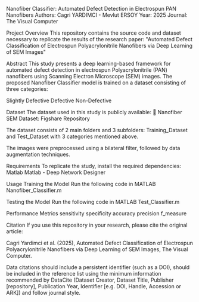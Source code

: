 Nanofiber Classifier: Automated Defect Detection in Electrospun PAN Nanofibers
Authors: Cagri YARDIMCI - Mevlut ERSOY
Year: 2025
Journal: The Visual Computer

Project Overview
This repository contains the source code and dataset necessary to replicate the results of the research paper:
"Automated Defect Classification of Electrospun Polyacrylonitrile Nanofibers via Deep Learning of SEM Images"

Abstract
This study presents a deep learning-based framework for automated defect detection in electrospun Polyacrylonitrile (PAN) nanofibers using Scanning Electron Microscope (SEM) images. The proposed Nanofiber Classifier model is trained on a dataset consisting of three categories:

Slightly Defective
Defective
Non-Defective

Dataset
The dataset used in this study is publicly available:
📂 Nanofiber SEM Dataset: Figshare Repository

The dataset consists of 2 main folders and 3 subfolders: Training_Dataset and Test_Dataset with 3 categories mentioned above.

The images were preprocessed using a bilateral filter, followed by data augmentation techniques.

Requirements
To replicate the study, install the required dependencies:
Matlab
Matlab - Deep Network Designer

Usage
Training the Model
Run the following code in MATLAB
Nanofiber_Classifier.m

Testing the Model
Run the following code in MATLAB
Test_Classifier.m

Performance Metrics
sensitivity
specificity
accuracy
precision
f_measure

Citation
If you use this repository in your research, please cite the original article:

Cagri Yardimci et al. (2025), Automated Defect Classification of Electrospun Polyacrylonitrile Nanofibers via Deep Learning of SEM Images, The Visual Computer.

Data citations should include a persistent identifier (such as a DOI), should be included in the reference list using the minimum information recommended by DataCite (Dataset Creator, Dataset Title, Publisher [repository], Publication Year, Identifier [e.g. DOI, Handle, Accession or ARK]) and follow journal style.
